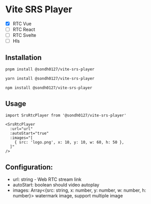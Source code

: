 
#  Vite SRS Player

- [X] RTC Vue
- [ ] RTC React
- [ ] RTC Svelte
- [ ] Hls

## Installation
```sh
pnpm install @sondh0127/vite-srs-player
```


```sh
yarn install @sondh0127/vite-srs-player
```

```sh
npm install @sondh0127/vite-srs-player
```
## Usage
```vuejs
import SrsRtcPlayer from '@sondh0127/vite-srs-player'

<SrsRtcPlayer
  :url="url"
  :autoStart="true"
  :images="[
    { src: 'logo.png', x: 10, y: 10, w: 60, h: 50 },
  ]"
/>
```

## Configuration:
- url: string -  Web RTC stream link
- autoStart: boolean should video autoplay
- images: Array<{src: string, x: number, y: number, w: number, h: number}> watermark image, support multiple image



